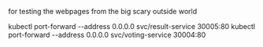 for testing the webpages from the big scary outside world

kubectl port-forward --address 0.0.0.0 svc/result-service 30005:80
kubectl port-forward --address 0.0.0.0 svc/voting-service 30004:80

